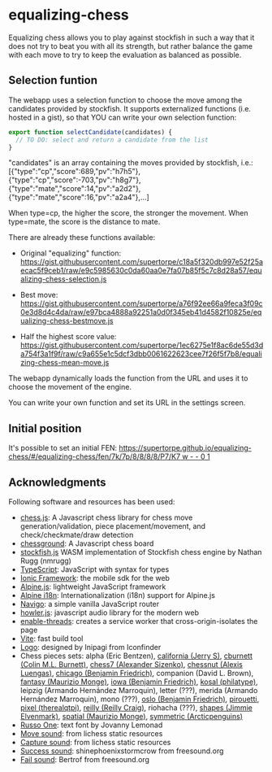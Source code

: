 # equalizing-chess
Equalizing chess allows you to play against stockfish in such a way that it does not try to beat you with all its strength, but rather balance the game with each move to try to keep the evaluation as balanced as possible.

## Selection funtion

The webapp uses a selection function to choose the move among the candidates provided by stockfish.
It supports externalized functions (i.e. hosted in a gist), so that YOU can write your own selection function:
```javascript
export function selectCandidate(candidates) {
  // TO DO: select and return a candidate from the list
}
```
"candidates" is an array containing the moves provided by stockfish, i.e.: [{"type":"cp","score":689,"pv":"h7h5"},{"type":"cp","score":-703,"pv":"h8g7"},
{"type":"mate","score":14,"pv":"a2d2"},{"type":"mate","score":16,"pv":"a2a4"},...]

When type=cp, the higher the score, the stronger the movement. When type=mate, the score is the distance to mate.

There are already these functions available:

- Original "equalizing" function: https://gist.githubusercontent.com/supertorpe/c18a5f320db997e52f25aecac5f9ceb1/raw/e9c5985630c0da60aa0e7fa07b85f5c7c8d28a57/equalizing-chess-selection.js

- Best move: https://gist.githubusercontent.com/supertorpe/a76f92ee66a9feca3f09c0e3d8d4c4da/raw/e97bca4888a92251a0d0f345eb41d4582f10825e/equalizing-chess-bestmove.js
- Half the highest score value: https://gist.githubusercontent.com/supertorpe/1ec6275e1f8ac6de55d3da754f3a1f9f/raw/c9a655e1c5dcf3dbb0061622623cee7f26f5f7b8/equalizing-chess-mean-move.js

The webapp dynamically loads the function from the URL and uses it to choose the movement of the engine.

You can write your own function and set its URL in the settings screen.

## Initial position

It's possible to set an initial FEN:  [https://supertorpe.github.io/equalizing-chess/#/equalizing-chess/fen/7k/7p/8/8/8/8/P7/K7 w - - 0 1](https://supertorpe.github.io/equalizing-chess/#/equalizing-chess/fen/7k/7p/8/8/8/8/P7/K7%20w%20-%20-%200%201)

## Acknowledgments

Following software and resources has been used:

* [chess.js](https://github.com/jhlywa/chess.js): A Javascript chess library for chess move generation/validation, piece placement/movement, and check/checkmate/draw detection
* [chessground](https://github.com/lichess-org/chessground): A Javascript chess board
* [stockfish.js](https://github.com/nmrugg/stockfish.js) WASM implementation of Stockfish chess engine by Nathan Rugg (nmrugg)
* [TypeScript](https://www.typescriptlang.org): JavaScript with syntax for types
* [Ionic Framework](https://ionicframework.com): the mobile sdk for the web
* [Alpine.js](https://alpinejs.dev): lightweight JavaScript framework
* [Alpine i18n](https://github.com/rehhouari/alpinejs-i18n): Internationalization (i18n) support for Alpine.js
* [Navigo](https://github.com/krasimir/navigo): a simple vanilla JavaScript router
* [howler.js](https://github.com/goldfire/howler.js): javascript audio library for the modern web
* [enable-threads](https://github.com/josephrocca/clip-image-sorter/blob/main/enable-threads.js): creates a service worker that cross-origin-isolates the page
* [Vite](https://vitejs.dev): fast build tool
* [Logo](https://www.iconfinder.com/icons/1688870/business_chess_strategy_icon): designed by Inipagi from Iconfinder
* Chess pieces sets:  alpha (Eric Bentzen), [california (Jerry S)](https://sites.google.com/view/jerrychess/home), [cburnett (Colin M.L. Burnett)](https://commons.wikimedia.org/wiki/Category:SVG_chess_pieces#/media/File:Chess_Pieces_Sprite.svg), [chess7 (Alexander Sizenko)](http://www.styleseven.com/php/get_product.php?product=Chess-7%20font), [chessnut (Alexis Luengas)](https://github.com/LexLuengas/chessnut-pieces), [chicago (Benjamin Friedrich)](https://github.com/benjfriedrich/chess-foundry-pack), companion (David L. Brown), [fantasy (Maurizio Monge)](https://commons.wikimedia.org/wiki/Category:SVG_chess_pieces/Maurizio_Monge), [iowa (Benjamin Friedrich)](https://github.com/benjfriedrich/chess-foundry-pack), [kosal (philatype)](https://github.com/philatype/kosal), leipzig (Armando Hernández Marroquin), letter (???), merida (Armando Hernández Marroquin), mono (???), [oslo (Benjamin Friedrich)](https://github.com/benjfriedrich/chess-foundry-pack), [pirouetti](https://lichess.org/@/pirouetti), [pixel (therealqtpi)](https://twitter.com/therealqtpi), [reilly (Reilly Craig)](http://reillycraig.ca), riohacha (???), [shapes (Jimmie Elvenmark)](https://github.com/flugsio/chess_shapes), [spatial (Maurizio Monge)](https://commons.wikimedia.org/wiki/Category:SVG_chess_pieces/Maurizio_Monge), [symmetric (Arcticpenguins)](https://www.dropbox.com/sh/jws5b0hgf71udsf/AAAZCxF4PQ02nkhwPZN3qHxia?dl=0)
* [Russo One](https://fonts.google.com/specimen/Russo+One): text font by Jovanny Lemonad
* [Move sound](https://github.com/lichess-org/lila/blob/master/public/sound/standard/Move.mp3): from lichess static resources
* [Capture sound](https://github.com/lichess-org/lila/blob/master/public/sound/standard/Capture.mp3): from lichess static resources
* [Success sound](https://freesound.org/people/shinephoenixstormcrow/sounds/337049/): shinephoenixstormcrow from freesound.org
* [Fail sound](https://freesound.org/people/Bertrof/sounds/131657/): Bertrof from freesound.org
